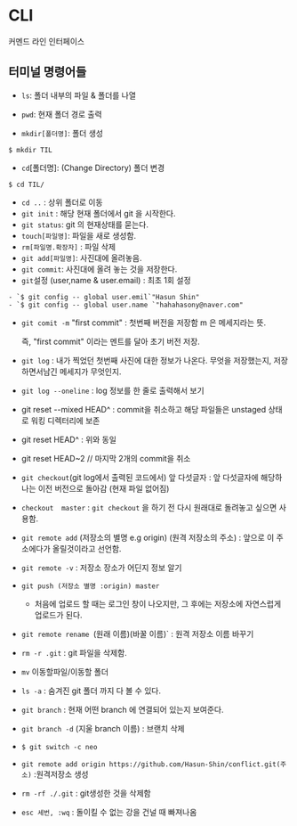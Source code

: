 # CLI

커멘드 라인 인터페이스



## 터미널 명령어들

- `ls`:  폴더 내부의 파일 & 폴더를 나열
- `pwd`: 현재 폴더 경로 출력

- `mkdir[폴더명]`: 폴더 생성

```shell
$ mkdir TIL
```

- `cd`[폴더명]: (Change Directory)  폴더 변경 

```shell
$ cd TIL/
```

- `cd ..` : 상위 폴더로 이동 
- `git init` : 해당 현재 폴더에서 git 을 시작한다. 
- `git status`:  git 의 현재상태를 묻는다.
- `touch[파일명]`: 파일을 새로 생성함. 
- `rm[파일명.확장자]` : 파일 삭제 
- `git add[파일명]`: 사진대에 올려놓음.  
- `git commit`: 사진대에 올려 놓는 것을 저장한다.
- `git`설정 (user,name & user.email) : 최초 1회 설정

``` shell
- `$ git config -- global user.emil`"Hasun Shin"
- `$ git config -- global user.name `"hahahasony@naver.com"
```

- `git comit -m` "first commit" : 첫번째 버전을 저장함 m 은 메세지라는 뜻.

  즉, "first commit" 이라는 멘트를 달아 초기 버전 저장. 

- `git log` : 내가 찍었던 첫번째 사진에 대한 정보가 나온다. 무엇을 저장했는지,  저장하면서남긴 메세지가 무엇인지. 

- `git log --oneline` :  log 정보를 한 줄로 출력해서 보기  
- git reset --mixed HEAD^ : commit을 취소하고 해당 파일들은 unstaged 상태로 워킹 디렉터리에 보존
-  git reset HEAD^ : 위와 동일
-  git reset HEAD~2 // 마지막 2개의 commit을 취소




- `git checkout`(git log에서 출력된 코드에서)  앞 다섯글자  : 앞 다섯글자에 해당하나는 이전 버전으로 돌아감 (현재 파일 없어짐)

- `checkout  master` : `git checkout` 을 하기 전 다시 원래대로 돌려놓고 싶으면 사용함.

- `git remote add` (저장소의 별명 e.g origin) (원격 저장소의 주소) : 앞으로 이 주소에다가 올릴것이라고 선언함. 

- `git remote -v`  :  저장소 장소가 어딘지 정보 알기 

- `git push (저장소 별명 :origin) master` 
  
  - 처음에 업로드 할 때는 로그인 창이 나오지만, 그 후에는 저장소에 자연스럽게 업로드가 된다. 
  
- `git remote rename `(원래 이름)(바꿀 이름)` : 원격 저장소 이름 바꾸기

- `rm -r .git` : git 파일을 삭제함. 

- `mv`  이동할파일/이동할 폴더 

- `ls -a` : 숨겨진 git 폴더 까지 다 볼 수 있다. 

- `git branch` : 현재 어떤 branch 에 연결되어 있는지 보여준다. 

- `git branch -d` (지울 branch 이름) : 브랜치 삭제

- `$ git switch -c neo`

-  `git remote add origin https://github.com/Hasun-Shin/conflict.git(주소)` :원격저장소 생성 

- `rm -rf ./.git` : git생성한 것을 삭제함

- `esc 세번, :wq` : 돌이킬 수 없는 강을 건널 때 빠져나옴 


